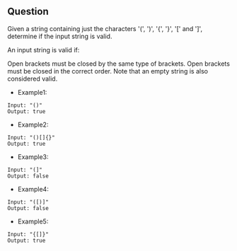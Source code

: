 ## Question
Given a string containing just the characters '(', ')', '{', '}', '[' and ']', determine if the input string is valid.

An input string is valid if:

Open brackets must be closed by the same type of brackets.
Open brackets must be closed in the correct order.
Note that an empty string is also considered valid.

- Example1:
```
Input: "()"
Output: true
```
- Example2:
```
Input: "()[]{}"
Output: true
```
- Example3:
```
Input: "(]"
Output: false
```
- Example4:
```
Input: "([)]"
Output: false
```
- Example5:
```
Input: "{[]}"
Output: true
```
